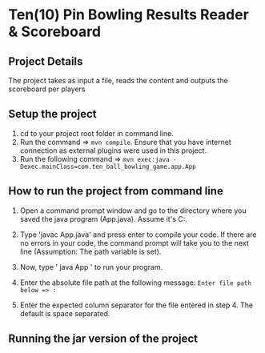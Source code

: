 
# Ten(10) Pin Bowling Results Reader & Scoreboard

## Project Details
The project takes as input a file, reads the content and outputs the scoreboard per players

## Setup the project

1. cd to your project root folder in command line.
2. Run the command => `mvn compile`. Ensure that you have internet connection as external plugins were used in this project.
3. Run the following command => `mvn exec:java -Dexec.mainClass=com.ten_ball_bowling_game.app.App`

## How to run the project from command line
1. Open a command prompt window and go to the directory where you saved the java program (App.java). Assume it's C:\.

2. Type 'javac App.java' and press enter to compile your code. If there are no errors in your code, the command prompt will take you to the next line (Assumption: The path variable is set).

3. Now, type ' java App ' to run your program.

4. Enter the absolute file path at the following message: `Enter file path below => : `

5. Enter the expected column separator for the file entered in step 4. The default is space separated.

## Running the jar version of the project

